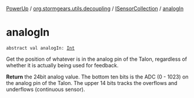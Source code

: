[PowerUp](../../index.md) / [org.stormgears.utils.decoupling](../index.md) / [ISensorCollection](index.md) / [analogIn](./analog-in.md)

# analogIn

`abstract val analogIn: `[`Int`](https://kotlinlang.org/api/latest/jvm/stdlib/kotlin/-int/index.html)

Get the position of whatever is in the analog pin of the Talon, regardless of
whether it is actually being used for feedback.

**Return**
the 24bit analog value.  The bottom ten bits is the ADC (0 - 1023)
on the analog pin of the Talon. The upper 14 bits tracks the overflows and underflows
(continuous sensor).

